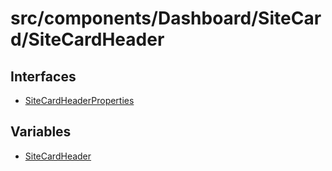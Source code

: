 # src/components/Dashboard/SiteCard/SiteCardHeader

## Interfaces

- [SiteCardHeaderProperties](interfaces/SiteCardHeaderProperties.md)

## Variables

- [SiteCardHeader](variables/SiteCardHeader.md)
